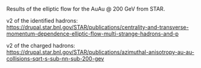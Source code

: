 Results of the elliptic flow for the AuAu @ 200 GeV from STAR.

v2 of the identified hadrons:
https://drupal.star.bnl.gov/STAR/publications/centrality-and-transverse-momentum-dependence-elliptic-flow-multi-strange-hadrons-and-p

v2 of the charged hadrons:
https://drupal.star.bnl.gov/STAR/publications/azimuthal-anisotropy-au-au-collisions-sqrt-s-sub-nn-sub-200-gev
